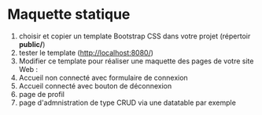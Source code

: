 # Maquette statique

1. choisir et copier un template Bootstrap CSS dans votre projet \(répertoir **public/**\)
2. tester le template \([http://localhost:8080/](http://localhost:8080/)\)
3. Modifier ce template pour réaliser une maquette des pages de votre site Web :
4. Accueil non connecté avec formulaire de connexion
5. Accueil connecté avec bouton de déconnexion
6. page de profil
7. page d'admnistration de type CRUD via une datatable par exemple

